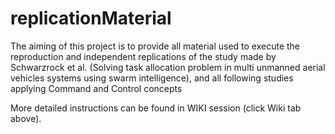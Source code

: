 # replicationMaterial
The aiming of this project is to provide all material used to execute the reproduction and independent replications of the study made by Schwarzrock et al. (Solving task allocation problem in multi unmanned aerial vehicles systems using swarm intelligence), and all following studies applying Command and Control concepts

More detailed instructions can be found in WIKI session (click Wiki tab above).
